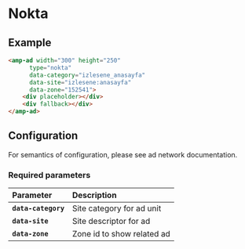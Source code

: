 <!---
Copyright 2015 The AMP HTML Authors. All Rights Reserved.

Licensed under the Apache License, Version 2.0 (the "License");
you may not use this file except in compliance with the License.
You may obtain a copy of the License at

      http://www.apache.org/licenses/LICENSE-2.0

Unless required by applicable law or agreed to in writing, software
distributed under the License is distributed on an "AS-IS" BASIS,
WITHOUT WARRANTIES OR CONDITIONS OF ANY KIND, either express or implied.
See the License for the specific language governing permissions and
limitations under the License.
-->

# Nokta

## Example

```html
<amp-ad width="300" height="250" 
	  type="nokta" 
	  data-category="izlesene_anasayfa" 
	  data-site="izlesene:anasayfa" 
	  data-zone="152541">
    <div placeholder></div>
    <div fallback></div>
</amp-ad>
```


## Configuration

For semantics of configuration, please see ad network documentation.

### Required parameters

| Parameter     | Description |
|:------------- |:-------------|
| **`data-category`**     | Site category for ad unit |
| **`data-site`**    | Site descriptor for ad |
| **`data-zone`**    | Zone id to show related ad  |
